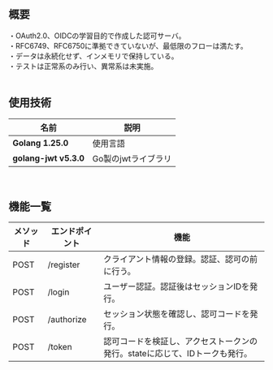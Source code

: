 ## 概要
・OAuth2.0、OIDCの学習目的で作成した認可サーバ。<br>
・RFC6749、RFC6750に準拠できていないが、最低限のフローは満たす。<br>
・データは永続化せず、インメモリで保持している。<br>
・テストは正常系のみ行い、異常系は未実施。<br>
<br>

## 使用技術
|名前|説明|
---|---
|**Golang 1.25.0**|使用言語|
|**golang-jwt v5.3.0**|Go製のjwtライブラリ|
<br>

## 機能一覧
|メソッド|エンドポイント|機能|
|-------|-------------|----|
|POST|/register|クライアント情報の登録。認証、認可の前に行う。|
|POST|/login|ユーザー認証。認証後はセッションIDを発行。|
|POST|/authorize|セッション状態を確認し、認可コードを発行。|
|POST|/token|認可コードを検証し、アクセストークンの発行。stateに応じて、IDトークも発行。|